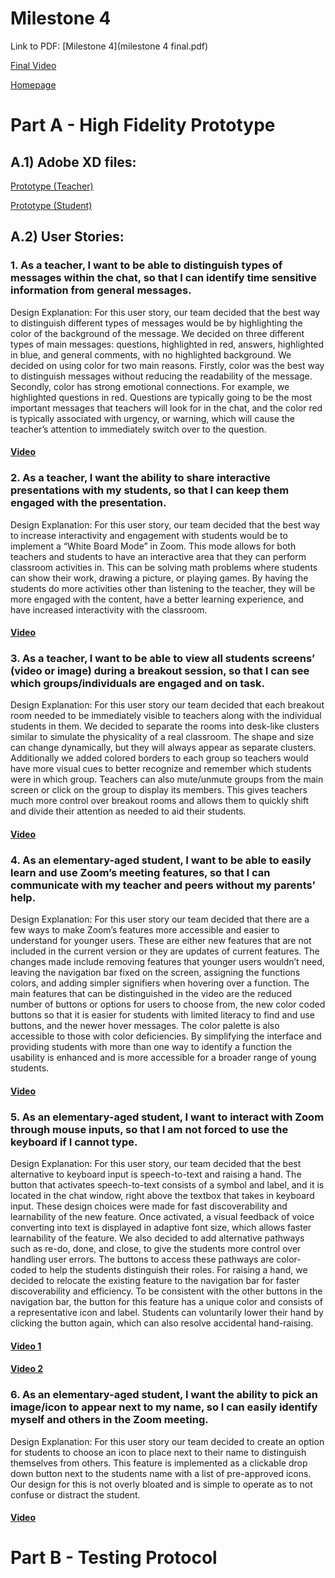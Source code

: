 # Milestone 4

Link to PDF: [Milestone 4](milestone 4 final.pdf)

[Final Video]()

[Homepage](https://whmcdaniel.github.io)

# Part A - High Fidelity Prototype

## A.1) Adobe XD files:

[Prototype (Teacher)](https://drive.google.com/file/d/1O_ISelByG_tODwlV5KBEK7v523YkPD4X/view?usp=sharing)

[Prototype (Student)](https://drive.google.com/file/d/1QD377owbUF6XcNRrCE3se5TrrSl3Isu-/view?usp=sharing) 

## A.2) User Stories:

### 1. As a teacher, I want to be able to distinguish types of messages within the chat, so that I can identify time sensitive information from general messages. 

Design Explanation: For this user story, our team decided that the best way to distinguish different types of messages would be by highlighting the color of the background of the message. We decided on three different types of main messages: questions, highlighted in red, answers, highlighted in blue, and general comments, with no highlighted background. We decided on using color for two main reasons. Firstly, color was the best way to distinguish messages without reducing the readability of the message. Secondly, color has strong emotional connections. For example, we highlighted questions in red. Questions are typically going to be the most important messages that teachers will look for in the chat, and the color red is typically associated with urgency, or warning, which will cause the teacher’s attention to immediately switch over to the question.
 #### [Video](https://youtu.be/luEq3odGdqQ) 

### 2. As a teacher, I want the ability to share interactive presentations with my students, so that I can keep them engaged with the presentation.

Design Explanation: For this user story, our team decided that the best way to increase interactivity and engagement with students would be to implement a “White Board Mode” in Zoom. This mode allows for both teachers and students to have an interactive area that they can perform classroom activities in. This can be solving math problems where students can show their work, drawing a picture, or playing games. By having the students do more activities other than listening to the teacher, they will be more engaged with the content, have a better learning experience, and have increased interactivity with the classroom.
#### [Video](https://youtu.be/yOAd6wBxSOY) 

### 3. As a teacher, I want to be able to view all students screens’ (video or image) during a breakout session, so that I can see which groups/individuals are engaged and on task.

Design Explanation:  For this user story our team decided that each breakout room needed to be immediately visible to teachers along with the individual students in them. We decided to separate the rooms into desk-like clusters similar to simulate the physicality of a real classroom. The shape and size can change dynamically, but they will always appear as separate clusters. Additionally we added colored borders to each group so teachers would have more visual cues to better recognize and remember which students were in which group. Teachers can also mute/unmute groups from the main screen or click on the group to display its members. This gives teachers much more control over breakout rooms and allows them to quickly shift and divide their attention as needed to aid their students.
#### [Video](https://youtu.be/kRWxyuvpWM0)

### 4. As an elementary-aged student, I want to be able to easily learn and use Zoom’s meeting features, so that I can communicate with my teacher and peers without my parents’ help.

Design Explanation:  For this user story our team decided that there are a few ways to make Zoom’s features more accessible and easier to understand for younger users.  These are either new features that are not included in the current version or they are updates of current features.  The changes made include removing features that younger users wouldn’t need, leaving the navigation bar fixed on the screen, assigning the functions colors, and adding simpler signifiers when hovering over a function.  The main features that can be distinguished in the video are the reduced number of buttons or options for users to choose from, the new color coded buttons so that it is easier for students with limited literacy to find and use buttons, and the newer hover messages. The color palette is also accessible to those with color deficiencies. By simplifying the interface and providing students with more than one way to identify a function the usability is enhanced and is more accessible for a broader range of young students.  
#### [Video](https://youtu.be/djMsSrEyLd0)

### 5. As an elementary-aged student, I want to interact with Zoom through mouse inputs, so that I am not forced to use the keyboard if I cannot type.

Design Explanation: For this user story, our team decided that the best alternative to keyboard input is speech-to-text and raising a hand. The button that activates speech-to-text consists of a symbol and label, and it is located in the chat window, right above the textbox that takes in keyboard input. These design choices were made for fast discoverability and learnability of the new feature. Once activated, a visual feedback of voice converting into text is displayed in adaptive font size, which allows faster learnability of the feature. We also decided to add alternative pathways such as re-do, done, and close, to give the students more control over handling user errors. The buttons to access these pathways are color-coded to help the students distinguish their roles. 
For raising a hand, we decided to relocate the existing feature to the navigation bar for faster discoverability and efficiency. To be consistent with the other buttons in the navigation bar, the button for this feature has a unique color and consists of a representative icon and label. Students can voluntarily lower their hand by clicking the button again, which can also resolve accidental hand-raising.
#### [Video 1](https://youtu.be/cbPHpUjrYMQ)  
#### [Video 2](https://youtu.be/qQSMzQmymAQ) 

### 6. As an elementary-aged student, I want the ability to pick an image/icon to appear next to my name, so I can easily identify myself and others in the Zoom meeting.

Design Explanation: For this user story our team decided to create an option for students to choose an icon to place next to their name to distinguish themselves from others. This feature is implemented as a clickable drop down button next to the students name with a list of pre-approved icons. Our design for this is not overly bloated and is simple to operate as to not confuse or distract the student. 
#### [Video](https://youtu.be/aS1Id1REv6Y)





# Part B - Testing Protocol

